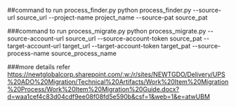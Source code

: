 ##command to run process_finder.py
python process_finder.py --source-url source_url --project-name project_name --source-pat source_pat

###command to run process_migrate.py
python process_migrate.py --source-account-url source_url --source-account-token source_pat --target-account-url target_url
--target-account-token target_pat --source-process-name  source_process_name
      

###more details refer
https://newtglobalcorp.sharepoint.com/:w:/r/sites/NEWTGDO/Delivery/UPS%20ADO%20Migration/Technical%20Artifacts/Work%20Item%20Migration%20Process/Work%20Item%20Migration%20Guide.docx?d=waa1cef4c83d04cdf9ee08f08fd5e590b&csf=1&web=1&e=atwUBM

